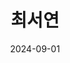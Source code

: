 ---
# Leave the homepage title empty to use the site title
title: 최서연
date: 2024-09-01
type: landing
description: "메디컬 AI와 컴퓨터공학을 연구하는 최서연의 홈페이지"
keywords: ["최서연", "메디컬 AI", "컴퓨터공학"]
draft: false

sections:

  - block: features
    content:
      title: "<span style='font-size:70%, font-family: \"Dancing Script\", cursive;'>seoharu.github.io</span>"
      text: |
        <br><span class="justified-text">
          컴퓨터공학부 학부생이자 메디컬AI 연계전공생입니다. 의료 인공지능 관련 연구실 학부연구생으로서 메디컬AI 분야의 연구와 프로젝트를 수행하고 있습니다. 좋아하는 것들로 일상을 채우고 발전하려 끊임없이 노력하는, 하고 싶은 것들은 다 해야 직성이 풀리는 사람입니다. 앞으로도 메디컬AI 연구를 수행하며 특히 뇌신경 분야에서 독보적인 능력을 가진 전문가가 되고 싶습니다.
        </span> <br><br>

        {{% cta cta_link="./about/" cta_text="더 알아보기 →" 
        class="justified-cta" %}}



  - block: slider
    content:
      slides:
      - title: <span style="font-size:90%;">Home</span>
        content: <span style="font-size:70%"> 최서연의 홈페이지 [seoharu.github.io]에 오신 것을 환영합니다!</span>
        align: center
        background:
          image:
            filename: me.png
            filters:
              brightness: 0.4
          position: center
          color: '#000'
        link:
          icon: house-user
          icon_pack: fas
          text: <span style="font-size:60%">Preview</span>
          text-color: '#000'
          url: 'https://seoharu.github.io/'
      - title: <span style="font-size:90%;">About</span>
        content: <span style="font-size:70%">홈페이지 메뉴, 서브 메뉴의 요약본입니다. </span>
        align: center
        background:
          image:
            filename: me.png
            filters:
              brightness: 0.4
          position: center
          color: '#000'
        link:
          icon: address-card
          icon_pack: fas
          text: <span style="font-size:60%">About</span>
          text-color: '#000'
          url: about

      - title: <span style="font-size:90%">Research</span>
        content: |- 
          <span style="font-size:70%">의료 인공지능 랩실 학부연구생으로서 수행하는 저의 연구 과제와 연구 분야에 대한 내용입니다. </span>
            
        align: center
        background:
          image:
            filename: medical.jpg
            filters:
              brightness: 0.4
          fit: cover
          brightness: 0.4
          position: center
          color: '#000'
          banner: <a href="https://unsplash.com/" target="_blank"><strong>Unsplash</strong></a>
        link:
          icon: book-open
          icon_pack: fas
          text: <span style="font-size:60%">Research</span>
          text-color: '#000'
          url: research
        

      - title: <span style="font-size:90%">Medical AI</span>
        content: |-
          <span style="font-size:70%">의료 인공지능 랩실 학부연구생<span style="font-size:70%">
        align: center
        background:
          image:
            filename: lab.jpg
            filters:
              brightness: 0.4
          position: center
          color: '#000'
        link:
          icon: tags
          icon_pack: fas
          text: <span style="font-size:60%">MacsLAB</span>
          text-color: '#000'
          url: https://jbnu.macs.or.kr/

      - title: <span style="font-size:90%">Projects</span>
        content: |-
          <span style="font-size:70%">제가 개인적으로 수행한 [Side], 수업 과제로 수행한 [Course], 협력하여 진행한 [Collaboration] 프로젝트들을 소개합니다. 개발과 데이터 과학, 메디컬AI 관련 프로젝트들이 많습니다.</span>

            
        align: center
        background:
          image:
            filename: project.jpg
            filters:
              brightness: 0.4
          position: center
          color: '#000'
        link:
          icon: laptop
          icon_pack: fas
          text: <span style="font-size:60%">Projects</span>
          text-color: '#000'
          url: projects

      - title: <span style="font-size:90%">Activity</span>
        content: |-
          <span style="font-size:70%">여러 동아리 활동, 수상 내역과 자격증, 여러 다양한 경험들에 대한 내용입니다. <br> 주요 내용에는 AUEA 파견 - 말레이시아 교환학생 경험이 있습니다. </span>
            <div style="text-align: left; margin-bottom: 5px;">
                Image credit: <a href="https://unsplash.com/" target="_blank"><strong>Unsplash</strong></a>
            </div> 
        align: center
        background:
          image:
            filename: malaysia.jpg
            filters:
              brightness: 0.4
          position: center
          color: '#000'
        link:
          icon: list-check
          icon_pack: fas
          text: <span style="font-size:60%">Activity</span>
          text-color: '#000'
          url: activity

      - title: <span style="font-size:90%;">Personal</span>
        content: |- 
          <span style="font-size:70%">[Event]에는 요즘 이슈들을, [ETC]에는 제가 좋아하는 것들의 목록을 적어뒀습니다. <br> [Blog]에는 제 블로그 글 중 일부를 가져왔습니다. </span>
        align: center
        background:
          image:
            filename: me.png
            filters:
              brightness: 0.4
          position: center
          color: '#000'
        link:
          icon: blog
          icon_pack: fas
          text: <span style="font-size:60%">Personal</span>
          text-color: '#000'
          url: personal
      - title: <span style="font-size:90%;">Contact</span>
        content: <span style="font-size:70%">Interested in SEOYEON?</span>
        align: center
        background:
          image:
            filename: me.png
            filters:
              brightness: 0.4
          position: center
          color: '#000'
        link:
          icon: envelope
          icon_pack: fas
          text: <span style="font-size:60%">Contact!</span>
          text-color: '#000'
          url: Contact

    design:
      # Slide height is automatic unless you force a specific height (e.g. '400px')
      slide_height: '350px'
      slide_width: '100px'
      is_fullscreen: false
      # Automatically transition through slides?
      loop: true
      # Duration of transition between slides (in ms)
      interval: 3000


  - block: features
    id: features
    content:
      title: <span style="font-size:75%">My Interests</span>
      text: 저는 좋아하는 것들로 일상을 채우고, 발전하고 싶어하는 사람입니다.<br><br><br><br>
      items:
        - name: Brain, Medical Science
          icon: brain
          icon_pack: fas
          description: <span style="font-size:90%;"> <span class="justified-text"> 의과학, 의공학, 뇌 전반에 관심이 많습니다. </span></span><br><br>
        - name: 인공지능(AI)
          icon: microchip
          icon_pack: fas
          description: <span style="font-size:90%;"> <span class="justified-text"> 인간의 뇌에서 일어나는 직관을 어떻게 AI 모델에 적용시킬 수 있을지 생각합니다. </spn></span><br><br>
        - name: Medical AI
          icon: laptop-medical
          icon_pack: fas
          description:  <span style="font-size:90%;"> <span class="justified-text"> AI에서도 Medical AI 분야 위주로, 특히 뇌공학 분야에 AI 기술 적용해 뇌의 여러 비밀을 밝혀내고 싶습니다. 메디컬AI 연게 전공을 하고 있고 관련 랩실에서 학부 연구생으로 있습니다. </span></span><br><br>
        - name: Data Science
          icon: chart-line
          icon_pack: fas
          description: <span style="font-size:90%;"><span class="justified-text"> 여러 분야의 데이터를 분석하고 모델링하는 것에 관심 있습니다.</spn></span><br><br>
        - name: 개발 
          icon: laptop-code
          icon_pack: fas
          description: <span style="font-size:90%;"> <span class="justified-text"> 현재는 Litmus Renewal Project 유지보수와 Reader test 웹페이지 제작 개발을 수행하고 있습니다.</span></span><br><br>
        - name: Algorithm
          icon: sitemap
          icon_pack: fas
          description: <span style="font-size:90%;"> <span class="justified-text"> 어쩌다 보니 알고리즘을 꾸준히 하고 있습니다. </spn></span><br><br>
        - name: Experience
          icon: globe
          icon_pack: fas
          description:  <span style="font-size:90%;"> <span class="justified-text"> 경험을 중시합니다. 여러 분야에 관심이 많아 교환학생, 동아리 부회장 등 여러 다양한 경험을 했습니다.</span> </span><br><br>
        - name: Book
          icon: book
          icon_pack: fas
          description:  <span style="font-size:90%;"> <span class="justified-text"> 책이라는 물성 자체를 좋아합니다. 독서는 저에게 취미보다 일상에 가깝습니다.</span> </span><br><br>
        - name: Travel
          icon: passport
          icon_pack: fas
          description:  <span style="font-size:90%;"> <span class="justified-text"> 여행 다니는 것을 좋아합니다. 버뮤다 삼각지대, 세렝게티 등 여러 신비로운 곳들과 우주에까지 가닿고 싶습니다.</span> </span><br><br>

  - block: collection
    content:
      id: section-1
      title: Projects
      subtitle:
      text:
      count: 30
      offset: 0
      order: desc
      filters:
        folders:
          - collaborate
          - side
          - course
    design:
      view: card
      columns: '2'
  
  - block: collection
    content:
      id: section-2
      title: Research Projects
      subtitle:
      text:
      count: 30
      offset: 0
      order: desc
      filters:
        folders:
          - researchproject
          - 
    design:
      view: compact
      columns: '2'

  - block: collection
    content:
      id: section-2
      title: Experiences
      subtitle:
      text:
      count: 30
      offset: 0
      order: desc
      filters:
        folders:
          - activity
    design:
      view: showcase
      columns: '2'
      

  - block: markdown
    content:
      title:
      subtitle:
      text: |
        {{% cta cta_link="./about/" cta_text="더 알아보기 →" 
        class="justified-cta" %}}
    design:
      columns: '1'
      css_style: "text-align: center;"

---